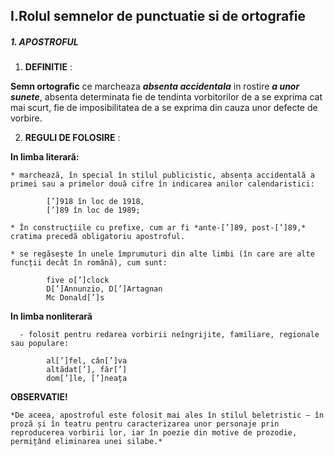 ## I.Rolul semnelor de punctuatie si de ortografie

##### 1. APOSTROFUL

  1.  **DEFINITIE** :

  **Semn ortografic**  ce marcheaza *__absenta accidentala__* in rostire *__a unor sunete__*, absenta determinata fie de tendinta vorbitorilor de a se exprima cat mai scurt, fie de imposibilitatea de a se exprima din cauza unor defecte de vorbire.

  2. **REGULI DE FOLOSIRE** :

  **In limba literară:**

    * marchează, în special în stilul publicistic, absența accidentală a primei sau a primelor două cifre în indicarea anilor calendaristici:

            [’]918 în loc de 1918,
            [’]89 în loc de 1989;

    * În construcțiile cu prefixe, cum ar fi *ante-[’]89, post-[’]89,* cratima precedă obligatoriu apostroful.

    * se regăsește în unele împrumuturi din alte limbi (în care are alte funcții decât în română), cum sunt:

            five o[’]clock
            D[’]Annunzio, D[’]Artagnan
            Mc Donald[’]s

  **In limba nonliterară**

      - folosit pentru redarea vorbirii neîngrijite, familiare, regionale sau populare:

            al[’]fel, cân[’]va
            altădat[’], făr[’]
            dom[’]le, [’]neața

  **OBSERVATIE!**

    *De aceea, apostroful este folosit mai ales în stilul beletristic — în proză și în teatru pentru caracterizarea unor personaje prin reproducerea vorbirii lor, iar în poezie din motive de prozodie, permițând eliminarea unei silabe.*
